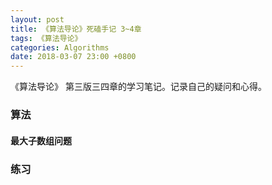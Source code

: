 ```yaml
---
layout: post
title: 《算法导论》死磕手记 3~4章
tags: 《算法导论》
categories: Algorithms
date: 2018-03-07 23:00 +0800
---
```


《算法导论》 第三版三四章的学习笔记。记录自己的疑问和心得。

### 算法



#### 最大子数组问题





### 练习



